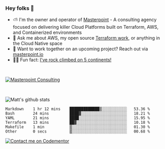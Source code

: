 

### Hey folks 👋



- ⛅️ I'm the owner and operator of [Masterpoint](https://masterpoint.io) - A consulting agency focused on delivering killer Cloud Platforms built on Terraform, AWS, and Containerized environments
- 💬 Ask me about AWS, my open source [Terraform work](https://github.com/masterpointio?q=terraform&type=&language=hcl), or anything in the Cloud Native space
- 🔨 Want to work together on an upcoming project? Reach out via [masterpoint.io](https://masterpoint.io)
- 🧗‍♂️ Fun fact: [I've rock climbed on 5 continents!](https://www.rockandice.com/videos/weekend-whippers/weekend-whipper-gunning-for-it-on-south-six-shooter/)

<br>


[![Masterpoint Consulting](https://masterpoint-public.s3.us-west-2.amazonaws.com/Logo-medium.png)](https://masterpoint.io)

<br>

![Matt's github stats](https://github-readme-stats.vercel.app/api?username=Gowiem&count_private=true&theme=cobalt&show_icons=true)

<!--START_SECTION:waka-->

```text
Markdown    1 hr 12 mins    █████████████▒░░░░░░░░░░░   53.36 %
Bash        24 mins         ████▓░░░░░░░░░░░░░░░░░░░░   18.21 %
YAML        21 mins         ████░░░░░░░░░░░░░░░░░░░░░   15.95 %
Terraform   13 mins         ██▓░░░░░░░░░░░░░░░░░░░░░░   10.18 %
Makefile    1 min           ▒░░░░░░░░░░░░░░░░░░░░░░░░   01.30 %
Other       0 secs          ▒░░░░░░░░░░░░░░░░░░░░░░░░   00.68 %
```

<!--END_SECTION:waka-->

[![Contact me on Codementor](https://www.codementor.io/m-badges/gowiem/find-me-on-cm-b.svg)](https://www.codementor.io/@gowiem?refer=badge)
